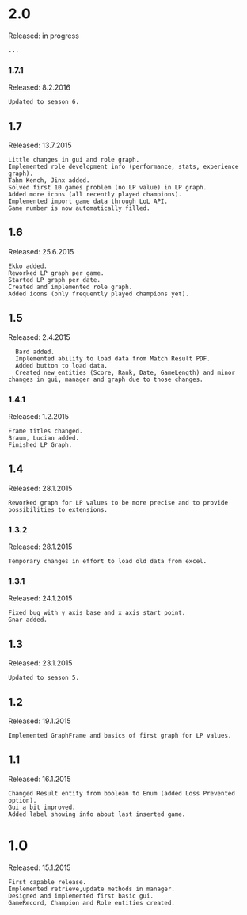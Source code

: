 # 2.0
Released: in progress

    ...

### 1.7.1
Released: 8.2.2016

    Updated to season 6.

## 1.7
Released: 13.7.2015

    Little changes in gui and role graph.
    Implemented role development info (performance, stats, experience graph).
    Tahm Kench, Jinx added.
    Solved first 10 games problem (no LP value) in LP graph.
    Added more icons (all recently played champions).
    Implemented import game data through LoL API.
    Game number is now automatically filled.

## 1.6
Released: 25.6.2015

    Ekko added.
    Reworked LP graph per game.
    Started LP graph per date.
    Created and implemented role graph.
    Added icons (only frequently played champions yet).

## 1.5
Released: 2.4.2015

      Bard added.
      Implemented ability to load data from Match Result PDF.
      Added button to load data.
      Created new entities (Score, Rank, Date, GameLength) and minor changes in gui, manager and graph due to those changes.

### 1.4.1
Released: 1.2.‎2015

    Frame titles changed.
    Braum, Lucian added.
    Finished LP Graph.

## 1.4
Released: 28.1.‎2015

    Reworked graph for LP values to be more precise and to provide possibilities to extensions.

### 1.3.2
Released: 28.1.2015

    Temporary changes in effort to load old data from excel.

### 1.3.1
Released: 24.1.‎2015

    Fixed bug with y axis base and x axis start point.
    Gnar added.

## 1.3
Released: 23.1.‎2015

    Updated to season 5.

## 1.2
Released: 19.1.‎2015

    Implemented GraphFrame and basics of first graph for LP values.

## 1.1
Released: 16.1.‎2015

    Changed Result entity from boolean to Enum (added Loss Prevented option).
    Gui a bit improved.
    Added label showing info about last inserted game.

# 1.0
Released: 15.1.‎2015

    First capable release.
    Implemented retrieve,update methods in manager.
    Designed and implemented first basic gui.
    GameRecord, Champion and Role entities created.
